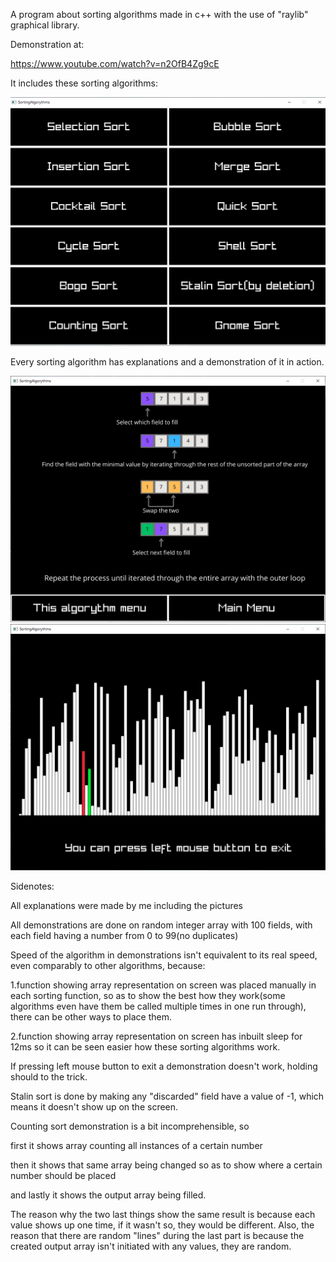A program about sorting algorithms made in c++ with the use of "raylib" graphical library.

Demonstration at:

https://www.youtube.com/watch?v=n2OfB4Zg9cE

It includes these sorting algorithms:

![ScreenShots](https://github.com/SzyZub/Sorting-Algorythms/blob/master/ScreenShots/1.png)

Every sorting algorithm has explanations and a demonstration of it in action.

![Explanation](https://github.com/SzyZub/Sorting-Algorythms/blob/master/ScreenShots/2.png)
![Demonstration](https://github.com/SzyZub/Sorting-Algorythms/blob/master/ScreenShots/3.png)



Sidenotes:

All explanations were made by me including the pictures

All demonstrations are done on random integer array with 100 fields, with each field having a number from 0 to 99(no duplicates)

Speed of the algorithm in demonstrations isn't equivalent to its real speed, even comparably to other algorithms, because:

1.function showing array representation on screen was placed manually in each sorting function, so as to show the best how they work(some algorithms even have them be called multiple times in one run through), there can be other ways to place them.

2.function showing array representation on screen has inbuilt sleep for 12ms so it can be seen easier how these sorting algorithms work.
      
If pressing left mouse button to exit a demonstration doesn't work, holding should to the trick.

Stalin sort is done by making any "discarded" field have a value of -1, which means it doesn't show up on the screen.

Counting sort demonstration is a bit incomprehensible, so

first it shows array counting all instances of a certain number 

then it shows that same array being changed so as to show where a certain number should be placed

and lastly it shows the output array being filled.  

The reason why the two last things show the same result is because each value shows up one time, if it wasn't so, they would be different. Also, the reason that there are random "lines" during the last part is because the created output array isn't initiated with any values, they are random.

